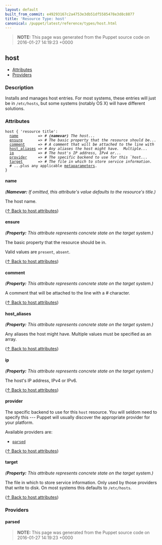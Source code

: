 ```yaml
---
layout: default
built_from_commit: e49293167c2a4753e3db51df5585478e3d8c8877
title: 'Resource Type: host'
canonical: /puppet/latest/reference/types/host.html
---
```


> **NOTE:** This page was generated from the Puppet source code on 2016-01-27 14:19:23 +0000

host
-----

* [Attributes](#host-attributes)
* [Providers](#host-providers)

<h3 id="host-description">Description</h3>

Installs and manages host entries.  For most systems, these
entries will just be in `/etc/hosts`, but some systems (notably OS X)
will have different solutions.

<h3 id="host-attributes">Attributes</h3>

<pre><code>host { 'resource title':
  <a href="#host-attribute-name">name</a>         =&gt; <em># <strong>(namevar)</strong> The host...</em>
  <a href="#host-attribute-ensure">ensure</a>       =&gt; <em># The basic property that the resource should be...</em>
  <a href="#host-attribute-comment">comment</a>      =&gt; <em># A comment that will be attached to the line with </em>
  <a href="#host-attribute-host_aliases">host_aliases</a> =&gt; <em># Any aliases the host might have.  Multiple...</em>
  <a href="#host-attribute-ip">ip</a>           =&gt; <em># The host's IP address, IPv4 or...</em>
  <a href="#host-attribute-provider">provider</a>     =&gt; <em># The specific backend to use for this `host...</em>
  <a href="#host-attribute-target">target</a>       =&gt; <em># The file in which to store service information.  </em>
  # ...plus any applicable <a href="./metaparameter.html">metaparameters</a>.
}</code></pre>

<h4 id="host-attribute-name">name</h4>

_(**Namevar:** If omitted, this attribute's value defaults to the resource's title.)_

The host name.

([↑ Back to host attributes](#host-attributes))

<h4 id="host-attribute-ensure">ensure</h4>

_(**Property:** This attribute represents concrete state on the target system.)_

The basic property that the resource should be in.

Valid values are `present`, `absent`.

([↑ Back to host attributes](#host-attributes))

<h4 id="host-attribute-comment">comment</h4>

_(**Property:** This attribute represents concrete state on the target system.)_

A comment that will be attached to the line with a # character.

([↑ Back to host attributes](#host-attributes))

<h4 id="host-attribute-host_aliases">host_aliases</h4>

_(**Property:** This attribute represents concrete state on the target system.)_

Any aliases the host might have.  Multiple values must be
specified as an array.

([↑ Back to host attributes](#host-attributes))

<h4 id="host-attribute-ip">ip</h4>

_(**Property:** This attribute represents concrete state on the target system.)_

The host's IP address, IPv4 or IPv6.

([↑ Back to host attributes](#host-attributes))

<h4 id="host-attribute-provider">provider</h4>

The specific backend to use for this `host`
resource. You will seldom need to specify this --- Puppet will usually
discover the appropriate provider for your platform.

Available providers are:

* [`parsed`](#host-provider-parsed)

([↑ Back to host attributes](#host-attributes))

<h4 id="host-attribute-target">target</h4>

_(**Property:** This attribute represents concrete state on the target system.)_

The file in which to store service information.  Only used by
those providers that write to disk. On most systems this defaults to `/etc/hosts`.

([↑ Back to host attributes](#host-attributes))


<h3 id="host-providers">Providers</h3>

<h4 id="host-provider-parsed">parsed</h4>






> **NOTE:** This page was generated from the Puppet source code on 2016-01-27 14:19:23 +0000